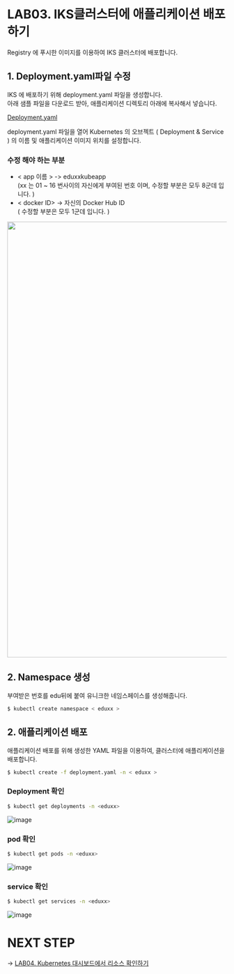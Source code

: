 # LAB03. IKS클러스터에 애플리케이션 배포하기
Registry 에 푸시한 이미지를 이용하여 IKS 클러스터에 배포합니다. 

## 1. Deployment.yaml파일 수정

IKS 에 배포하기 위해 deployment.yaml 파일을 생성합니다.    
아래 샘플 파일을 다운로드 받아,  애플리케이션 디렉토리 아래에 복사해서 넣습니다.   

[Deployment.yaml](https://raw.githubusercontent.com/GRuuuuu/Container-Platform-Hands-on-Lab/master/yaml/deployment.yaml)

deployment.yaml 파일을 열어 Kubernetes 의 오브젝트 ( Deployment & Service ) 의 이름 및 애플리케이션 이미지 위치를 설정합니다.   

### 수정 해야 하는 부분
- < app 이름 >  -> eduxxkubeapp          
(xx 는 01 ~ 16 번사이의 자신에게 부여된 번호 이며, 수정할 부분은 모두 8군데 입니다. )  
- < docker ID> -> 자신의 Docker Hub ID  
( 수정할 부분은 모두 1군데 입니다. )  

<img src="https://user-images.githubusercontent.com/15958325/94229381-535cd400-ff3a-11ea-960c-3fba0458fb63.png" width="1000px">  

## 2. Namespace 생성
부여받은 번호를 edu뒤에 붙여 유니크한 네임스페이스를 생성해줍니다.  
~~~sh
$ kubectl create namespace < eduxx >
~~~

## 2. 애플리케이션 배포
애플리케이션 배포를 위해 생성한 YAML 파일을 이용하여,  클러스터에 애플리케이션을 배포합니다.   

~~~sh
$ kubectl create -f deployment.yaml -n < eduxx >
~~~

### Deployment 확인
~~~sh
$ kubectl get deployments -n <eduxx>
~~~
![image](https://user-images.githubusercontent.com/15958325/94143637-14337200-feab-11ea-9a1b-f388eb46bb68.png)
  

### pod 확인
~~~sh
$ kubectl get pods -n <eduxx>
~~~
![image](https://user-images.githubusercontent.com/15958325/94143667-1eee0700-feab-11ea-89e5-e531d315b558.png)
   


### service 확인
~~~sh
$ kubectl get services -n <eduxx>
~~~
![image](https://user-images.githubusercontent.com/15958325/94143717-2dd4b980-feab-11ea-991c-5e1c2d5f8217.png)
   


# NEXT STEP
-> [LAB04. Kubernetes 대시보드에서 리소스 확인하기](https://github.com/GRuuuuu/Container-Platform-Hands-on-Lab/blob/master/LAB04-dashboard.md)  
